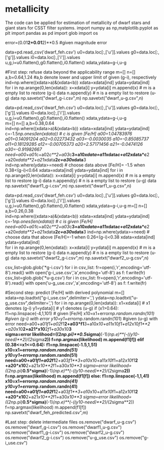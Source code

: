 # metallicity
The code can be applied for estimation of metallicity of dwarf stars and giant stars for CSST filter systems.
import numpy as np,matplotlib.pyplot as plt
import pandas as pd
import glob
import os

error=(0.01**2+0.01**2)**0.5        #given magnitude error

data=pd.read_csv('dwarf_feh.csv')
u0=data.loc[:,['u']].values
g0=data.loc[:,['g']].values
i0=data.loc[:,['i']].values
u,g,i=u0.flatten(),g0.flatten(),i0.flatten()
xdata,ydata=g-i,u-g



#First step: refuse data beyond the applicability range
m=[]
n=[]
a,b=0.64,1.24   #a,b denote lower and upper limit of given (g-i), respectively
ind=np.where((xdata>a)&(xdata<b))
xdata=xdata[ind]
ydata=ydata[ind]  
for i in np.arange(0,len(xdata)):
    x=xdata[i]
    y=ydata[i]
    m.append(x)   # m is a empty list to restore (g-i) data
    n.append(y)   # n is a empty list to restore (u-g) data
np.savetxt("dwarf_g-i.csv",m)
np.savetxt("dwarf_u-g.csv",n)  
        


data=pd.read_csv('dwarf_feh.csv')
u0=data.loc[:,['u']].values
g0=data.loc[:,['g']].values
i0=data.loc[:,['i']].values
u,g,i=u0.flatten(),g0.flatten(),i0.flatten()
xdata,ydata=g-i,u-g      
m=[]
n=[]
a,b=0.38,0.64   
ind=np.where((xdata>a)&(xdata<b))
xdata=xdata[ind]
ydata=ydata[ind]
c=-1.5*np.ones(len(xdata))  # c is given [Fe/H] 
a00=1.04783976
a01=0.14091204
a02=0.02273432
a03=-0.0030035
a10=-0.85085737
a11=0.18129285
a12=-0.00705373
a20=2.57171456
a21=-0.0474126
a30=-0.91982667
need=a00+a01*c+a02*c**2+a03*c**3+a10*xdata+a11*xdata*c+a12*xdata*c**2\
             +a20*xdata**2+a21*xdata**2*c+a30*xdata**3  
ind=np.where(ydata>=need)   # choose data above [Fe/H]= -1.5 when 0.38<(g-i)<0.64
xdata=xdata[ind]
ydata=ydata[ind] 
for i in np.arange(0,len(xdata)):
    x=xdata[i]
    y=ydata[i]
    m.append(x)   # m is a empty list to restore (g-i) data
    n.append(y)   # n is a empty list to restore (u-g) data
np.savetxt("dwarf1_g-i.csv",m)
np.savetxt("dwarf1_u-g.csv",n)



data=pd.read_csv('dwarf_feh.csv')
u0=data.loc[:,['u']].values
g0=data.loc[:,['g']].values
i0=data.loc[:,['i']].values
u,g,i=u0.flatten(),g0.flatten(),i0.flatten()
xdata,ydata=g-i,u-g
m=[]
n=[]
a,b=0.26,0.38   
ind=np.where((xdata>a)&(xdata<b))
xdata=xdata[ind]
ydata=ydata[ind]
c=-1*np.ones(len(xdata))  # c is given [Fe/H]   
need=a00+a01*c+a02*c**2+a03*c**3+a10*xdata+a11*xdata*c+a12*xdata*c**2\
             +a20*xdata**2+a21*xdata**2*c+a30*xdata**3 
ind=np.where(ydata>=need)     # choose data that above [Fe/H]=-1 when 0.26<(g-i)<0.38
xdata=xdata[ind]
ydata=ydata[ind]  
for i in np.arange(0,len(xdata)):
    x=xdata[i]
    y=ydata[i]
    m.append(x)   # m is a empty list to restore (g-i) data
    n.append(y)   # n is a empty list to restore (u-g) data
np.savetxt("dwarf2_g-i.csv",m)
np.savetxt("dwarf2_u-g.csv",n)



csv_list=glob.glob('*g-i.csv')
for i in csv_list:
    fr=open(i,'r',encoding='utf-8').read()
    with open('g-i_use.csv','a',encoding='utf-8') as f:
         f.write(fr)         
csv_list=glob.glob('*u-g.csv')
for i in csv_list:
    fr=open(i,'r',encoding='utf-8').read()
    with open('u-g_use.csv','a',encoding='utf-8') as f:
         f.write(fr)
         
         
         
#Second step: predict [Fe/H] with derived polynomial
m=[]
xdata=np.loadtxt("g-i_use.csv",delimiter=',') 
ydata=np.loadtxt("u-g_use.csv",delimiter=',')
for i in np.arange(0,len(xdata)):
    x1=xdata[i]                        # x1 denotes (g-i) 
    y1=ydata[i]                        # y1 denotes (u-g) 
    if (x1>0.64):
        f1=np.linspace(-4,1,101)           # given [Fe/H]
        x10=x1+error*np.random.randn(101)       #given (g-i) with error
        y10=y1+error*np.random.randn(101)       #given (u-g) with error
        need=a00+a01*f1+a02*f1**2+a03*f1**3+a10*x10+a11*x10*f1+a12*x10*f1**2\
             +a20*x10**2+a21*x10**2*f1+a30*x10**3                       
        sigma=error
        likelihood=((2*np.pi)**0.5*sigma)**(-1)*(np.e)**(-((y10-need)**2)/(2*sigma**2))
        f=np.argmax(likelihood)
        m.append(f1[f])
    elif (0.38<=x1<=0.64):
        f1=np.linspace(-1.5,1,51)                    
        x10=x1+error*np.random.randn(51)       
        y10=y1+error*np.random.randn(51)       
        need=a00+a01*f1+a02*f1**2+a03*f1**3+a10*x10+a11*x10*f1+a12*x10*f1**2\
             +a20*x10**2+a21*x10**2*f1+a30*x10**3 
        sigma=error
        likelihood=((2*np.pi)**0.5*sigma)**(-1)*(np.e)**(-((y10-need)**2)/(2*sigma**2))
        f=np.argmax(likelihood)
        m.append(f1[f])
    else:
        f1=np.linspace(-1,1,41)                    
        x10=x1+error*np.random.randn(41)       
        y10=y1+error*np.random.randn(41)       
        need=a00+a01*f1+a02*f1**2+a03*f1**3+a10*x10+a11*x10*f1+a12*x10*f1**2\
             +a20*x10**2+a21*x10**2*f1+a30*x10**3 
        sigma=error
        likelihood=((2*np.pi)**0.5*sigma)**(-1)*(np.e)**(-((y10-need)**2)/(2*sigma**2))
        f=np.argmax(likelihood)
        m.append(f1[f])
np.savetxt("dwarf_feh_predicted.csv",m)

#Last step: delete intermediate files
os.remove("dwarf_u-g.csv")
os.remove("dwarf_g-i.csv")
os.remove("dwarf1_u-g.csv")
os.remove("dwarf1_g-i.csv")
os.remove("dwarf2_u-g.csv")
os.remove("dwarf2_g-i.csv")
os.remove("u-g_use.csv")
os.remove("g-i_use.csv")
